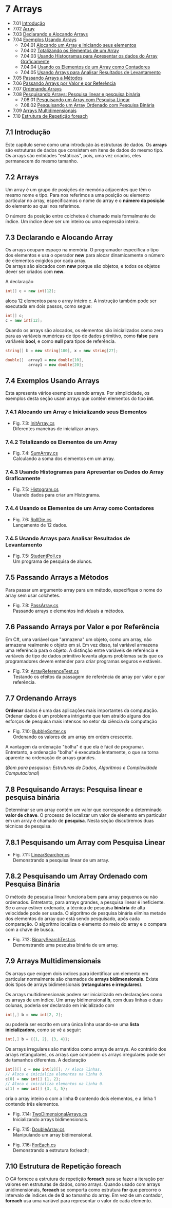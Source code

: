 # 7 Arrays

- 7.01 [Introdução](#71-introdução)
- 7.02 [Array](#72-arrays)
- 7.03 [Declarando e Alocando Arrays](#73-declarando-e-alocando-array)
- 7.04 [Exemplos Usando Arrays](#74-exemplos-usando-arrays)
  - 7.04.01 [Alocando um Array e Iniciando seus elementos](#741-alocando-um-array-e-inicializando-seus-elementos)
  - 7.04.02 [Totalizando os Elementos de um Array](#742-totalizando-os-elementos-de-um-array)
  - 7.04.03 [Usando Histogramas para Apresentar os dados do Array Graficamente](#743-usando-histogramas-para-apresentar-os-dados-do-array-graficamente)
  - 7.04.04 [Usando os Elementos de um Array como Contadores](#744-usando-os-elementos-de-um-array-como-contadores)
  - 7.04.05 [Usando Arrays para Analisar Resultados de Levantamento](#745-usando-arrays-para-analisar-resultados-de-levantamento)
- 7.05 [Passando Arrays a Métodos](#75-passando-arrays-a-métodos)
- 7.06 [Passando Arrays por Valor e por Referência](#76-passando-arrays-por-valor-e-por-referência)
- 7.07 [Ordenando Arrays](#77-ordenando-arrays)
- 7.08 [Pesquisando Arrays: Pesquisa linear e pesquisa binária](#78-pesquisando-arrays-pesquisa-linear-e-pesquisa-binária)
  - 7.08.01 [Pesquisando um Array com Pesquisa Linear](#781-pesquisando-um-array-com-pesquisa-linear)
  - 7.08.02 [Pesquisando um Array Ordenado com Pesquisa Binária](#782-pesquisando-um-array-ordenado-com-pesquisa-binária)
- 7.09 [Arrays Multidimensionais](#79-arrays-multidimensionais)
- 7.10 [Estrutura de Repetição foreach](#710-estrutura-de-repetição-foreach)

## 7.1 Introdução

Este capítulo serve como uma introdução às estruturas de dados.
Os **arrays** são estruturas de dados que consistem em itens de dados do mesmo tipo.
Os arrays são entidades "estáticas", pois, uma vez criados, eles permanecem do mesmo tamanho.

## 7.2 Arrays

Um array é um grupo de posições de memória adjacentes que têm o mesmo nome e tipo.
Para nos referimos a uma posição ou elemento particular no array,
especificamos o nome do array e o **número da posição** do elemento ao qual nos referimos.

O número da posição entre colchetes é chamado  mais formalmente de índice.
Um índice deve ser um inteiro ou uma expressão inteira.

## 7.3 Declarando e Alocando Array

Os arrays ocupam espaço na memória. O programador especifica o tipo dos elementos
e usa o operador **new** para alocar dinamicamente o número de elementos exigidos por cada array.\
Os arrays são alocados com **new** porque são objetos, e todos os objetos dever ser criados com **new**.

A declaração

```csharp
int[] c = new int[12];
```

aloca 12 elementos para o array inteiro c.
A instrução também pode ser executada em dois passos, como segue:

```csharp
int[] c;
c = new int[12];
```

Quando os arrays são alocados, os elementos são inicializados como zero para
as variáveis numéricas de tipo de dados primitivo, como **false** para
variáveis **bool**, e como **null** para tipos de referência.

```csharp
string[] b = new string[100], x = new string[27];

double[]  array1 = new double[10],
          array1 = new double[20];
```

## 7.4 Exemplos Usando Arrays

Esta apresenta vários exemplos usando arrays.
Por simplicidade, os exemplos desta seção usam arrays que contêm elementos do tipo **int**.

### 7.4.1 Alocando um Array e Inicializando seus Elementos

- Fig. 7.3: [InitArray.cs](./Fig-7.03%20-%20InitArray.cs)\
Diferentes maneiras de inicializar arrays.

### 7.4.2 Totalizando os Elementos de um Array

- Fig. 7.4: [SumArray.cs](./Fig-7.04%20-%20SumArray.cs)\
Calculando a soma dos elementos em um array.

### 7.4.3 Usando Histogramas para Apresentar os Dados do Array Graficamente

- Fig. 7.5: [Histogram.cs](./Fig-7.05%20-%20Histogram.cs)\
Usando dados para criar um Histograma.

### 7.4.4 Usando os Elementos de um Array como Contadores

- Fig. 7.6: [RollDie.cs](./Fig-7.06%20-%20RollDie.cs)\
Lançamento de 12 dados.

### 7.4.5 Usando Arrays para Analisar Resultados de Levantamento

- Fig. 7.5: [StudentPoll.cs](./Fig-7.05%20-%20StudentPoll.cs)\
Um programa de pesquisa de alunos.

## 7.5 Passando Arrays a Métodos

Para passar um argumento array para um método, especifique o nome do array sem usar colchetes.

- Fig. 7.8: [PassArray.cs](./Fig-7.08%20-%20PassArray.cs)\
Passando arrays e elementos individuais a métodos.

## 7.6 Passando Arrays por Valor e por Referência

Em C#, uma variável que "armazena" um objeto, como um array, não armazena realmente o objeto em si.
Em vez disso, tal variável armazena uma referência para o objeto.
A distinção entre variáveis de referência e variáveis de tipo de dados primitivo levanta alguns problemas sutis
que os programadores devem entender para criar programas seguros e estáveis.

- Fig. 7.9: [ArrayReferenceTest.cs](./Fig-7.09%20-%20ArrayReferenceTest.cs)\
Testando os efeitos da passagem de referência de array por valor e por referência.

## 7.7 Ordenando Arrays

**Ordenar** dados é uma das aplicações mais importantes da computação.
Ordenar dados é um problema intrigante que tem atraído alguns dos esforços
de pesquisa mais intensos no setor da ciência da computação

- Fig. 7.10: [BubbleSorter.cs](./Fig-7.10%20-%20BubbleSorter.cs)\
Ordenando os valores de um array em ordem crescente.

A vantagem da ordenação "bolha" é que ela é fácil de programar. Entretanto, a ordenação "bolha" é executada
lentamente, o que se torna aparente na ordenação de arrays grandes.

(*Bom para pesquisar: Estruturas de Dados, Algoritmos e Complexidade Computacional*)

## 7.8 Pesquisando Arrays: Pesquisa linear e pesquisa binária

Determinar se um array contém um valor que corresponde a determinado **valor de chave**.
O processo de localizar um valor de elemento em particular em um array é chamado de **pesquisa**.
Nesta seção discutiremos duas técnicas de pesquisa.

## 7.8.1 Pesquisando um Array com Pesquisa Linear

- Fig. 7.11: [LinearSearcher.cs](./Fig-7.11%20-%20LinearSearcher.cs)\
Demonstrando a pesquisa linear de um array.

## 7.8.2 Pesquisando um Array Ordenado com Pesquisa Binária

O método de pesquisa linear funciona bem para array pequenos ou não ordenados.
Entretanto, para arrays grandes, a pesquisa linear é ineficiente.
Se o array estiver ordenado, a técnica de pesquisa **binária** de alta velocidade pode ser usada.
O algoritmo de pesquisa binária elimina metade dos elementos do array que está sendo pesquisado, após cada comparação.
O algoritmo localiza o elemento do meio do array e o compara com a chave de busca.

- Fig. 7.12: [BinarySearchTest.cs](./Fig-7.12%20-%20BinarySearchTest.cs)\
Demonstrando uma pesquisa binária de um array.

## 7.9 Arrays Multidimensionais

Os arrays que exigem dois índices para identificar um elemento em particular normalmente são chamados de **arrays bidimensionais**.
Existe dois tipos de arrays bidimensionais (**retangulares e irregulares**).

Os arrays multidimensionais podem ser inicializado em declarações como os arrays de um índice.
Um array bidimensional **b**, com duas linhas e duas colunas, poderia ser declarado em inicializado com

```csharp
int[,] b = new int[2, 2];
```

ou poderia ser escrito em uma única linha usando-se uma **lista inicializadora**, como se vê a seguir:

```csharp
int[,] b = {{1, 2}, {3, 4}};
```

Os arrays irregulares são mantidos como arrays de arrays. Ao contrário dos arrays retangulares, os arrays
que compõem os arrays irregulares pode ser de tamanhos diferentes. A declaração

```csharp
int[][] c = new int[2][]; // Aloca linhas.
// Aloca e inicializa elementos na linha 0.
c[0] = new int[] {1, 2};
// Aloca e inicializa elementos na linha 0.
c[1] = new int[] {3, 4, 5};
```

cria o array inteiro **c** com a linha **0** contendo dois elementos, e a linha 1 contendo três elementos.

- Fig. 7.14: [TwoDimensionalArrays.cs](./Fig-7.14%20-%20TwoDimensionalArrays.cs)\
Inicializando arrays bidimensionais.

- Fig. 7.15: [DoubleArray.cs](./Fig-7.15%20-%20DoubleArray.cs)\
Manipulando um array bidimensional.

- Fig. 7.16: [ForEach.cs](./Fig-7.16%20-%20ForEach.cs)\
Demonstrando a estrutura for/each;

## 7.10 Estrutura de Repetição foreach

O C# fornece a estrutura de repetição **foreach** para se fazer a iteração por valores em estruturas de dados, como arrays.
Quando usado com arrays unidimensionais, **foreach** se comporta como estrutura **for** que percorre o intervalo de índices de de **0** ao
tamanho do array. Em vez de um contador, **foreach** usa uma variável para representar o valor de cada elemento.
